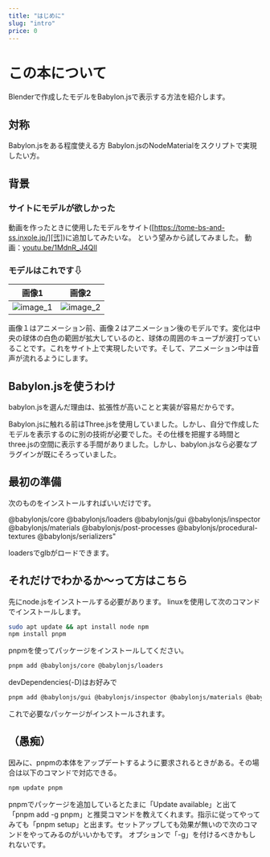 ```yaml
---
title: "はじめに"
slug: "intro"
price: 0
---
```

[壱]:youtu.be/1MdnR_J4QlI
[弐]:https://tome-bs-and-ss.inxole.jp/

[1]: /images/001/model_image.png "image_1"
[2]: /images/001/model_animation_image.png "image_2"

# この本について

Blenderで作成したモデルをBabylon.jsで表示する方法を紹介します。

## 対称

Babylon.jsをある程度使える方
Babylon.jsのNodeMaterialをスクリプトで実現したい方。

## 背景

### サイトにモデルが欲しかった
動画を作ったときに使用したモデルをサイト([https://tome-bs-and-ss.inxole.jp/][弐])に追加してみたいな。
という望みから試してみました。
動画：[youtu.be/1MdnR_J4QlI][壱]

### モデルはこれです⇩
|画像1|画像2|
|---|---|
|![][1]|![][2]|

画像１はアニメーション前、画像２はアニメーション後のモデルです。変化は中央の球体の白色の範囲が拡大しているのと、球体の周囲のキューブが波打っていることです。これをサイト上で実現したいです。そして、アニメーション中は音声が流れるようにします。

## Babylon.jsを使うわけ

babylon.jsを選んだ理由は、拡張性が高いことと実装が容易だからです。

Babylon.jsに触れる前はThree.jsを使用していました。しかし、自分で作成したモデルを表示するのに別の技術が必要でした。その仕様を把握する時間とthree.jsの空間に表示する手間がありました。しかし、babylon.jsなら必要なプラグインが既にそろっていました。

## 最初の準備

次のものをインストールすればいいだけです。

@babylonjs/core
@babylonjs/loaders
@babylonjs/gui
@babylonjs/inspector
@babylonjs/materials
@babylonjs/post-processes
@babylonjs/procedural-textures
@babylonjs/serializers"

loadersでglbがロードできます。

## それだけでわかるか～って方はこちら

先にnode.jsをインストールする必要があります。
linuxを使用して次のコマンドでインストールします。


```bash
sudo apt update && apt install node npm
npm install pnpm
```

pnpmを使ってパッケージをインストールしてください。
```bash
pnpm add @babylonjs/core @babylonjs/loaders
```
devDependencies(-D)はお好みで
```bash
pnpm add @babylonjs/gui @babylonjs/inspector @babylonjs/materials @babylonjs/post-processes @babylonjs/procedural-textures @babylonjs/serializers -D
```
これで必要なパッケージがインストールされます。

## （愚痴）
因みに、pnpmの本体をアップデートするように要求されるときがある。その場合は以下のコマンドで対応できる。
```bash
npm update pnpm
```
pnpmでパッケージを追加しているとたまに「Update available」と出て「pnpm add -g pnpm」と推奨コマンドを教えてくれます。指示に従ってやってみても「pnpm setup」と出ます。セットアップしても効果が無いので次のコマンドをやってみるのがいいかもです。
オプションで「-g」を付けるべきかもしれないです。